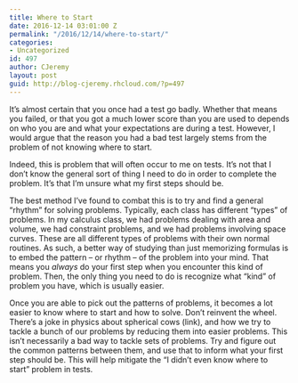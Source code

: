```yaml
---
title: Where to Start
date: 2016-12-14 03:01:00 Z
permalink: "/2016/12/14/where-to-start/"
categories:
- Uncategorized
id: 497
author: CJeremy
layout: post
guid: http://blog-cjeremy.rhcloud.com/?p=497
---
```


It&#8217;s almost certain that you once had a test go badly. Whether that means you failed, or that you got a much lower score than you are used to depends on who you are and what your expectations are during a test. However, I would argue that the reason you had a bad test largely stems from the problem of not knowing where to start.

Indeed, this is problem that will often occur to me on tests. It&#8217;s not that I don&#8217;t know the general sort of thing I need to do in order to complete the problem. It&#8217;s that I&#8217;m unsure what my first steps should be.

The best method I&#8217;ve found to combat this is to try and find a general &#8220;rhythm&#8221; for solving problems. Typically, each class has different &#8220;types&#8221; of problems. In my calculus class, we had problems dealing with area and volume, we had constraint problems, and we had problems involving space curves. These are all different types of problems with their own normal routines. As such, a better way of studying than just memorizing formulas is to embed the pattern &#8211; or rhythm &#8211; of the problem into your mind. That means you _always_ do your first step when you encounter this kind of problem. Then, the only thing you need to do is recognize what &#8220;kind&#8221; of problem you have, which is usually easier.

Once you are able to pick out the patterns of problems, it becomes a lot easier to know where to start and how to solve. Don&#8217;t reinvent the wheel. There&#8217;s a joke in physics about spherical cows (link), and how we try to tackle a bunch of our problems by reducing them into easier problems. This isn&#8217;t necessarily a bad way to tackle sets of problems. Try and figure out the common patterns between them, and use that to inform what your first step should be. This will help mitigate the &#8220;I didn&#8217;t even know where to start&#8221; problem in tests.